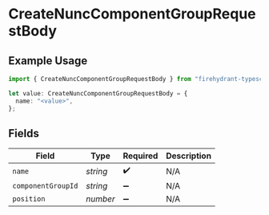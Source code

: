 # CreateNuncComponentGroupRequestBody

## Example Usage

```typescript
import { CreateNuncComponentGroupRequestBody } from "firehydrant-typescript-sdk/models/operations";

let value: CreateNuncComponentGroupRequestBody = {
  name: "<value>",
};
```

## Fields

| Field              | Type               | Required           | Description        |
| ------------------ | ------------------ | ------------------ | ------------------ |
| `name`             | *string*           | :heavy_check_mark: | N/A                |
| `componentGroupId` | *string*           | :heavy_minus_sign: | N/A                |
| `position`         | *number*           | :heavy_minus_sign: | N/A                |